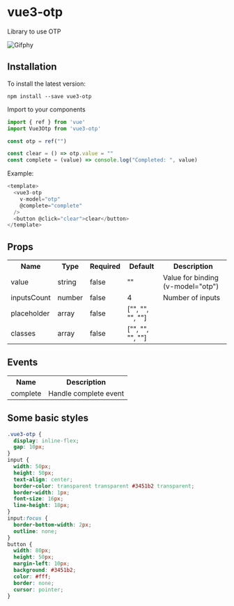# vue3-otp

Library to use OTP

![Gifphy](https://media0.giphy.com/media/v1.Y2lkPTc5MGI3NjExbjRzZnMxNjhmZ2lodndqcWF1em40cHltZmR6Z2lwdzc3YmpuajJnMCZlcD12MV9pbnRlcm5hbF9naWZfYnlfaWQmY3Q9Zw/gieotB7Q4ofW3Jw8XO/giphy.gif)

## Installation
To install the latest version:
```
npm install --save vue3-otp
```

Import to your components
```javascript
import { ref } from 'vue'
import Vue3Otp from 'vue3-otp'

const otp = ref("")

const clear = () => otp.value = ""
const complete = (value) => console.log("Completed: ", value)
```

Example:
```javascript
<template>
  <vue3-otp
    v-model="otp"
    @complete="complete"
  />
  <button @click="clear">clear</button>
</template>

```

## Props
<table>
  <tr>
    <th>Name<br></th>
    <th>Type</th>
    <th>Required</th>
    <th>Default</th>
    <th>Description</th>
  </tr>
    <tr>
    <td>value</td>
    <td>string</td>
    <td>false</td>
    <td>""</td>
    <td>Value for binding (v-model="otp")</td>
  </tr>
  <tr>
    <td>inputsCount</td>
    <td>number</td>
    <td>false</td>
    <td>4</td>
    <td>Number of inputs</td>
  </tr>
  <tr>
    <td>placeholder</td>
    <td>array</td>
    <td>false</td>
    <td>["", "", "", ""]</td>
    <td></td>
  </tr>
    <tr>
    <td>classes</td>
    <td>array</td>
    <td>false</td>
    <td>["", "", "", ""]</td>
    <td></td>
  </tr>
</table>

## Events
<table>
  <tr>
    <th>Name<br></th>
    <th>Description</th>
  </tr>
  <tr>
    <td>complete</td>
    <td>Handle complete event</td>
  </tr>
</table>

## Some basic styles
```css
.vue3-otp {
  display: inline-flex;
  gap: 10px;
}
input {
  width: 50px;
  height: 50px;
  text-align: center;
  border-color: transparent transparent #3451b2 transparent;
  border-width: 1px;
  font-size: 16px;
  line-height: 18px;
}
input:focus {
  border-bottom-width: 2px;
  outline: none;
}
button {
  width: 80px;
  height: 50px;
  margin-left: 10px;
  background: #3451b2;
  color: #fff;
  border: none;
  cursor: pointer;
}
```

